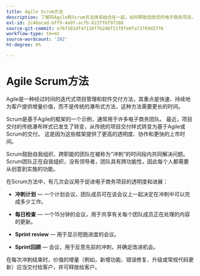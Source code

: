```yaml
---
title: Agile Scrum方法
description: 了解将Agile和Scrum方法体系结合在一起，如何帮助加快您的电子商务项目。
exl-id: 2c46acad-bff9-4a9f-acfb-622ffbf97288
source-git-commit: e76f101df47116f7b246f21f0fe0fa72769d2776
workflow-type: tm+mt
source-wordcount: '262'
ht-degree: 0%

---
```


# Agile Scrum方法

Agile是一种经过时间的迭代式项目管理和软件交付方法，其重点是快速、持续地为客户提供增量价值，而不是传统的瀑布式方法，这种方法需要更长的时间。

Scrum是基于Agile的框架的一个示例，通常用于许多电子商务团队。 最近，项目交付的传统瀑布样式已发生了转变，从传统的项目交付样式转变为基于Agile或Scrum的交付。 这是因为这些框架提供了更高的透明度、协作和更快的上市时间。

Scrum鼓励自我组织、跨职能的团队在被称为“冲刺”的时间段内共同解决问题。 Scrum团队正在自我组织，没有领导者，团队具有跨功能性，因此每个人都需要从创意到实施的功能。

在Scrum方法中，有几次会议用于促进电子商务项目的透明度和进展：

- **冲刺计划** — 一个计划会议，团队成员可在该会议上一起决定在冲刺中可以完成多少工作。

- **每日检查** — 一个15分钟的会议，用于共享有关每个团队成员正在处理的内容的更新。

- **Sprint review** — 用于显示短跑进度的会议。

- **Sprint回顾** — 会议，用于反思先前的冲刺，并确定改进机会。

在每次冲刺结束时，价值的增量（例如，新增功能、错误修复、升级或常规代码更新）应当交付给客户，并可释放给客户。
